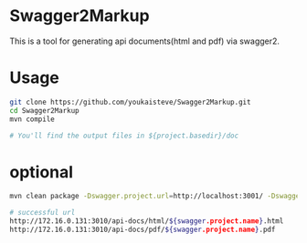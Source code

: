 # Swagger2Markup

This is a tool for generating api documents(html and pdf) via swagger2. 

# Usage

```bash
git clone https://github.com/youkaisteve/Swagger2Markup.git
cd Swagger2Markup
mvn compile

# You'll find the output files in ${project.basedir}/doc
```

# optional

```bash
mvn clean package -Dswagger.project.url=http://localhost:3001/ -Dswagger.project.name=ibuild-web

# successful url
http://172.16.0.131:3010/api-docs/html/${swagger.project.name}.html
http://172.16.0.131:3010/api-docs/pdf/${swagger.project.name}.pdf
```
